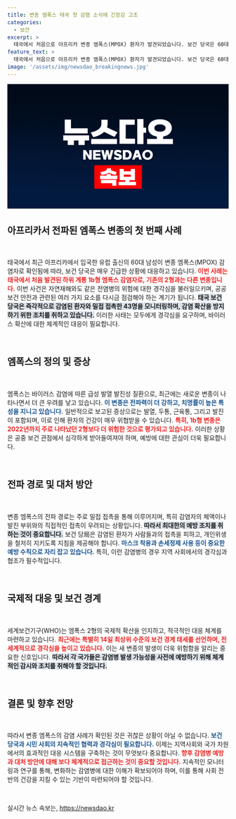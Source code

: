 ```yaml
---
title: 변종 엠폭스 태국 첫 감염 소식에 긴장감 고조
categories:
  - 보건
excerpt: >
  태국에서 처음으로 아프리카 변종 엠폭스(MPOX) 환자가 발견되었습니다. 보건 당국은 60대 남성과 밀접 접촉한 43명을 모니터링 중이며, 변종의 전파력과 치명률이 우려스럽습니다. 클릭 유도!
feature_text: >
  태국에서 처음으로 아프리카 변종 엠폭스(MPOX) 환자가 발견되었습니다. 보건 당국은 60대 남성과 밀접 접촉한 43명을 모니터링 중이며, 변종의 전파력과 치명률이 우려스럽습니다. 클릭 유도!
image: '/assets/img/newsdao_breakingnews.jpg'
---
```


<p><img src="/assets/img/newsdao_breakingnews.jpg" alt="koreaapp 속보" /></p>

<h2 data-ke-size="size26">아프리카서 전파된 엠폭스 변종의 첫 번째 사례</h2>

<p data-ke-size="size16">&nbsp;</p>

<p>태국에서 최근 아프리카에서 입국한 유럽 출신의 60대 남성이 변종 엠폭스(MPOX) 감염자로 확인됨에 따라, 보건 당국은 매우 긴급한 상황에 대응하고 있습니다. <b><span style="color: #ee2323;">이번 사례는 태국에서 처음 발견된 하위 계통 1b형 엠폭스 감염자로, 기존의 2형과는 다른 변종입니다.</span></b> 이번 사건은 자연재해와도 같은 전염병의 위험에 대한 경각심을 불러일으키며, 공공 보건 안전과 관련된 여러 가지 요소를 다시금 점검해야 하는 계기가 됩니다. <b><span style="background-color: #21538527;">태국 보건 당국은 즉각적으로 감염된 환자와 밀접 접촉한 43명을 모니터링하며, 감염 확산을 방지하기 위한 조치를 취하고 있습니다.</span></b> 이러한 사태는 모두에게 경각심을 요구하며, 바이러스 확산에 대한 체계적인 대응이 필요합니다.</p>

<p data-ke-size="size16">&nbsp;</p>

<h2 data-ke-size="size26">엠폭스의 정의 및 증상</h2>

<p data-ke-size="size16">&nbsp;</p>

<p>엠폭스는 바이러스 감염에 따른 급성 발열 발진성 질환으로, 최근에는 새로운 변종이 나타나면서 더 큰 우려를 낳고 있습니다. <b><span style="color: #1a5490;">이 변종은 전파력이 더 강하고, 치명률이 높은 특성을 지니고 있습니다.</span></b> 일반적으로 보고된 증상으로는 발열, 두통, 근육통, 그리고 발진이 포함되며, 이로 인해 환자의 건강이 매우 위협받을 수 있습니다. <b><span style="color: #ee2323;">특히, 1b형 변종은 2022년까지 주로 나타났던 2형보다 더 위험한 것으로 평가되고 있습니다.</span></b> 이러한 상황은 공중 보건 관점에서 심각하게 받아들여져야 하며, 예방에 대한 관심이 더욱 필요합니다.</p>

<p data-ke-size="size16">&nbsp;</p>

<h2 data-ke-size="size26">전파 경로 및 대처 방안</h2>

<p data-ke-size="size16">&nbsp;</p>

<p>변종 엠폭스의 전파 경로는 주로 밀접 접촉을 통해 이루어지며, 특히 감염자의 체액이나 발진 부위와의 직접적인 접촉이 우려되는 상황입니다. <b><span style="background-color: #21538527;">따라서 최대한의 예방 조치를 취하는 것이 중요합니다.</span></b> 보건 당局은 감염된 환자가 사람들과의 접촉을 피하고, 개인위생을 철저히 지키도록 지침을 제공해야 합니다. <b><span style="color: #1a5490;">마스크 착용과 손세정제 사용 등이 중요한 예방 수칙으로 자리 잡고 있습니다.</span></b> 특히, 이런 감염병의 경우 지역 사회에서의 경각심과 협조가 필수적입니다.</p>

<p data-ke-size="size16">&nbsp;</p>

<h2 data-ke-size="size26">국제적 대응 및 보건 경계</h2>

<p data-ke-size="size16">&nbsp;</p>

<p>세계보건기구(WHO)는 엠폭스 2형의 국제적 확산을 인지하고, 적극적인 대응 체계를 마련하고 있습니다. <b><span style="color: #ee2323;">최근에는 특별히 14일 최상위 수준의 보건 경계 태세를 선언하며, 전 세계적으로 경각심을 높이고 있습니다.</span></b> 이는 새 변종의 발생이 더욱 위험함을 알리는 중요한 신호입니다. <b><span style="background-color: #21538527;">따라서 각 국가들은 감염병 발생 가능성을 사전에 예방하기 위해 체계적인 감시와 조치를 취해야 할 것입니다.</span></b></p>

<p data-ke-size="size16">&nbsp;</p>

<h2 data-ke-size="size26">결론 및 향후 전망</h2>

<p data-ke-size="size16">&nbsp;</p>

<p>따라서 변종 엠폭스의 감염 사례가 확인된 것은 귀찮은 상황이 아닐 수 없습니다. <b><span style="color: #1a5490;">보건 당국과 시민 사회의 지속적인 협력과 경각심이 필요합니다.</span></b> 이제는 지역사회와 국가 차원에서의 효과적인 대응 시스템을 구축하는 것이 무엇보다 중요합니다. <b><span style="color: #ee2323;">향후 감염병 예방과 대처 방안에 대해 보다 체계적으로 접근하는 것이 중요할 것입니다.</span></b> 지속적인 모니터링과 연구를 통해, 변화하는 감염병에 대한 이해가 확보되어야 하며, 이를 통해 사회 전반의 건강을 지킬 수 있는 기반이 마련되어야 할 것입니다.</p>

<p data-ke-size="size16">&nbsp;</p>
실시간 뉴스 속보는, <a href="https://newsdao.kr" rel="dofollow">https://newsdao.kr</a>


